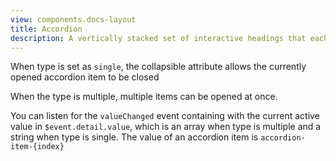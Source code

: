 ```yaml
---
view: components.docs-layout
title: Accordion
description: A vertically stacked set of interactive headings that each reveal a section of content
---
```

<x-component-preview component="previews.accordion-demo"></x-component-preview>

When type is set as `single`, the collapsible attribute allows the currently opened accordion item to be closed

When the type is multiple, multiple items can be opened at once. 

<x-component-preview component="previews.accordion-multiple-demo"></x-component-preview>

You can listen for the `valueChanged` event containing with the current active value in `$event.detail.value`, which is an array when type is multiple and a string when type is single. The value of an accordion item is `accordion-item-{index}`
